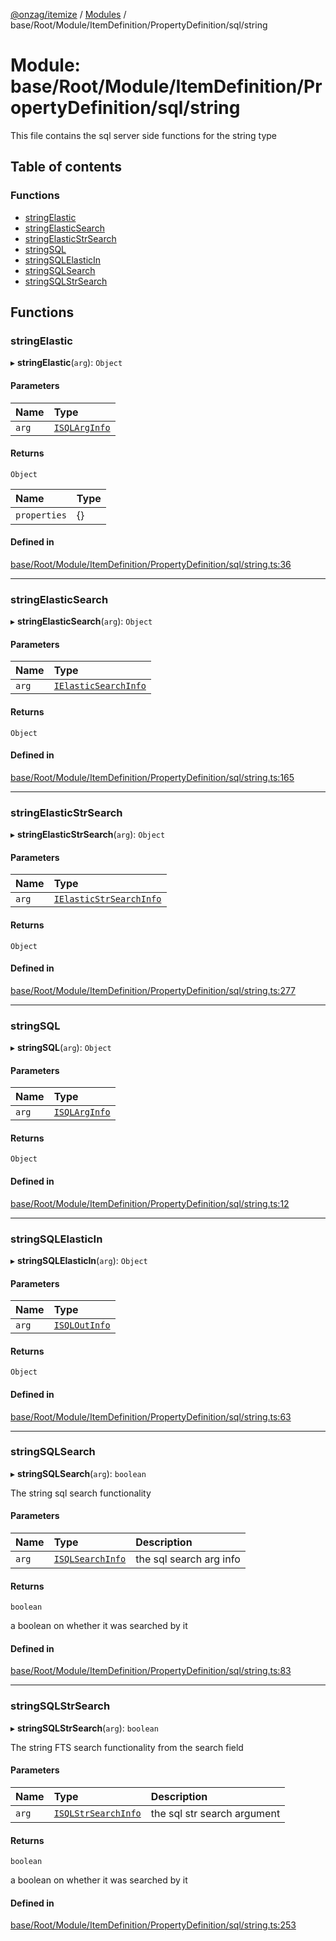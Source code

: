 [@onzag/itemize](../README.md) / [Modules](../modules.md) / base/Root/Module/ItemDefinition/PropertyDefinition/sql/string

# Module: base/Root/Module/ItemDefinition/PropertyDefinition/sql/string

This file contains the sql server side functions for the string type

## Table of contents

### Functions

- [stringElastic](base_Root_Module_ItemDefinition_PropertyDefinition_sql_string.md#stringelastic)
- [stringElasticSearch](base_Root_Module_ItemDefinition_PropertyDefinition_sql_string.md#stringelasticsearch)
- [stringElasticStrSearch](base_Root_Module_ItemDefinition_PropertyDefinition_sql_string.md#stringelasticstrsearch)
- [stringSQL](base_Root_Module_ItemDefinition_PropertyDefinition_sql_string.md#stringsql)
- [stringSQLElasticIn](base_Root_Module_ItemDefinition_PropertyDefinition_sql_string.md#stringsqlelasticin)
- [stringSQLSearch](base_Root_Module_ItemDefinition_PropertyDefinition_sql_string.md#stringsqlsearch)
- [stringSQLStrSearch](base_Root_Module_ItemDefinition_PropertyDefinition_sql_string.md#stringsqlstrsearch)

## Functions

### stringElastic

▸ **stringElastic**(`arg`): `Object`

#### Parameters

| Name | Type |
| :------ | :------ |
| `arg` | [`ISQLArgInfo`](../interfaces/base_Root_Module_ItemDefinition_PropertyDefinition_types.ISQLArgInfo.md) |

#### Returns

`Object`

| Name | Type |
| :------ | :------ |
| `properties` | {} |

#### Defined in

[base/Root/Module/ItemDefinition/PropertyDefinition/sql/string.ts:36](https://github.com/onzag/itemize/blob/59702dd5/base/Root/Module/ItemDefinition/PropertyDefinition/sql/string.ts#L36)

___

### stringElasticSearch

▸ **stringElasticSearch**(`arg`): `Object`

#### Parameters

| Name | Type |
| :------ | :------ |
| `arg` | [`IElasticSearchInfo`](../interfaces/base_Root_Module_ItemDefinition_PropertyDefinition_types.IElasticSearchInfo.md) |

#### Returns

`Object`

#### Defined in

[base/Root/Module/ItemDefinition/PropertyDefinition/sql/string.ts:165](https://github.com/onzag/itemize/blob/59702dd5/base/Root/Module/ItemDefinition/PropertyDefinition/sql/string.ts#L165)

___

### stringElasticStrSearch

▸ **stringElasticStrSearch**(`arg`): `Object`

#### Parameters

| Name | Type |
| :------ | :------ |
| `arg` | [`IElasticStrSearchInfo`](../interfaces/base_Root_Module_ItemDefinition_PropertyDefinition_types.IElasticStrSearchInfo.md) |

#### Returns

`Object`

#### Defined in

[base/Root/Module/ItemDefinition/PropertyDefinition/sql/string.ts:277](https://github.com/onzag/itemize/blob/59702dd5/base/Root/Module/ItemDefinition/PropertyDefinition/sql/string.ts#L277)

___

### stringSQL

▸ **stringSQL**(`arg`): `Object`

#### Parameters

| Name | Type |
| :------ | :------ |
| `arg` | [`ISQLArgInfo`](../interfaces/base_Root_Module_ItemDefinition_PropertyDefinition_types.ISQLArgInfo.md) |

#### Returns

`Object`

#### Defined in

[base/Root/Module/ItemDefinition/PropertyDefinition/sql/string.ts:12](https://github.com/onzag/itemize/blob/59702dd5/base/Root/Module/ItemDefinition/PropertyDefinition/sql/string.ts#L12)

___

### stringSQLElasticIn

▸ **stringSQLElasticIn**(`arg`): `Object`

#### Parameters

| Name | Type |
| :------ | :------ |
| `arg` | [`ISQLOutInfo`](../interfaces/base_Root_Module_ItemDefinition_PropertyDefinition_types.ISQLOutInfo.md) |

#### Returns

`Object`

#### Defined in

[base/Root/Module/ItemDefinition/PropertyDefinition/sql/string.ts:63](https://github.com/onzag/itemize/blob/59702dd5/base/Root/Module/ItemDefinition/PropertyDefinition/sql/string.ts#L63)

___

### stringSQLSearch

▸ **stringSQLSearch**(`arg`): `boolean`

The string sql search functionality

#### Parameters

| Name | Type | Description |
| :------ | :------ | :------ |
| `arg` | [`ISQLSearchInfo`](../interfaces/base_Root_Module_ItemDefinition_PropertyDefinition_types.ISQLSearchInfo.md) | the sql search arg info |

#### Returns

`boolean`

a boolean on whether it was searched by it

#### Defined in

[base/Root/Module/ItemDefinition/PropertyDefinition/sql/string.ts:83](https://github.com/onzag/itemize/blob/59702dd5/base/Root/Module/ItemDefinition/PropertyDefinition/sql/string.ts#L83)

___

### stringSQLStrSearch

▸ **stringSQLStrSearch**(`arg`): `boolean`

The string FTS search functionality from the search field

#### Parameters

| Name | Type | Description |
| :------ | :------ | :------ |
| `arg` | [`ISQLStrSearchInfo`](../interfaces/base_Root_Module_ItemDefinition_PropertyDefinition_types.ISQLStrSearchInfo.md) | the sql str search argument |

#### Returns

`boolean`

a boolean on whether it was searched by it

#### Defined in

[base/Root/Module/ItemDefinition/PropertyDefinition/sql/string.ts:253](https://github.com/onzag/itemize/blob/59702dd5/base/Root/Module/ItemDefinition/PropertyDefinition/sql/string.ts#L253)
